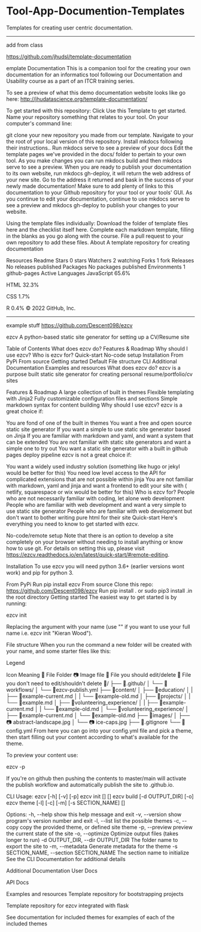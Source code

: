 # Tool-App-Documention-Templates
Templates for creating user centric documentation.




---
add from class 

https://github.com/jhudsl/template-documentation

emplate Documentation
This is a companion tool for the creating your own documentation for an informatics tool following our Documentation and Usability course as a part of an ITCR training series.

To see a preview of what this demo documentation website looks like go here: http://jhudatascience.org/template-documentation/

To get started with this repository:
Click Use this Template to get started.
Name your repository something that relates to your tool.
On your computer's command line:

git clone your new repository you made from our template.
Navigate to your the root of your local version of this repository.
Install mkdocs following their instructions..
Run mkdocs serve to see a preview of your docs
Edit the template pages we've provided in the docs/ folder to pertain to your own tool.
As you make changes you can run mkdocs build and then mkdocs serve to see a preview.
When you are ready to publish your documentation to its own website, run mkdocs gh-deploy, it will return the web address of your new site.
Go to the address it returned and bask in the success of your newly made documentation!
Make sure to add plenty of links to this documentation to your Github repository for your tool or your tools' GUI.
As you continue to edit your documentation, continue to use mkdocs serve to see a preview and mkdocs gh-deploy to publish your changes to your website.

Using the template files individually:
Download the folder of template files here and the checklist itself here.
Complete each markdown template, filling in the blanks as you go along with the course.
File a pull request to your own repository to add these files.
About
A template repository for creating documentation

Resources
 Readme
Stars
 0 stars
Watchers
 2 watching
Forks
 1 fork
Releases
No releases published
Packages
No packages published
Environments 1
 github-pages Active
Languages
JavaScript
65.6%
 
HTML
32.3%
 
CSS
1.7%
 
R
0.4%
© 2022 GitHub, Inc.


-----
example stuff
https://github.com/Descent098/ezcv

ezcv
A python-based static site generator for setting up a CV/Resume site

Table of Contents
What does ezcv do?
Features & Roadmap
Why should I use ezcv?
Who is ezcv for?
Quick-start
No-code setup
Installation
From PyPi
From source
Getting started
Default File structure
CLI
Additional Documentation
Examples and resources
What does ezcv do?
ezcv is a purpose built static site generator for creating personal resume/portfolio/cv sites

Features & Roadmap
A large collection of built in themes
Flexible templating with Jinja2
Fully customizable configuration files and sections
Simple markdown syntax for content building
Why should I use ezcv?
ezcv is a great choice if:

You are fond of one of the built in themes
You want a free and open source static site generator
If you want a simple to use static site generator based on Jinja
If you are familiar with markdown and yaml, and want a system that can be extended
You are not familiar with static site generators and want a simple one to try out
You want a static site generator with a built in github pages deploy pipeline
ezcv is not a great choice if:

You want a widely used industry solution (something like hugo or jekyl would be better for this)
You need low level access to the API for complicated extensions that are not possible within jinja
You are not familiar with markdown, yaml and jinja and want a frontend to edit your site with ( netlify, squarespace or wix would be better for this)
Who is ezcv for?
People who are not necessarily familiar with coding, let alone web development
People who are familiar with web development and want a very simple to use static site generator
People who are familiar with web development but don't want to bother writing pure html for their site
Quick-start
Here's everything you need to know to get started with ezcv.

No-code/remote setup
Note that there is an option to develop a site completely on your browser without needing to install anything or know how to use git. For details on setting this up, please visit https://ezcv.readthedocs.io/en/latest/quick-start/#remote-editing.

Installation
To use ezcv you will need python 3.6+ (earlier versions wont work) and pip for python 3.

From PyPi
Run pip install ezcv
From source
Clone this repo: https://github.com/Descent098/ezcv
Run pip install . or sudo pip3 install .in the root directory
Getting started
The easiest way to get started is by running:

ezcv init <name>

Replacing the <name> argument with your name (use "" if you want to use your full name i.e. ezcv init "Kieran Wood").

File structure
When you run the command a new folder will be created with your name, and some starter files like this:

Legend

Icon	Meaning
📁	File Folder
📷	Image file
📝	File you should edit/delete
📄	File you don't need to edit/shouldn't delete
📁<name>/
├── 📁.github/
│   └── 📁workflows/
│       └── 📄ezcv-publish.yml
├── 📁content/
│   ├── 📁education/
│   |   ├── 📝example-current.md
│   |   └── 📝example-old.md
│   ├── 📁projects/
│   |   └── 📝example.md
│   ├── 📁volunteering_experience/
│   |   ├── 📝example-current.md
│   |   └── 📝example-old.md
│   └── 📁volunteering_experience/
│       ├── 📝example-current.md
│       └── 📝example-old.md
├── 📁images/
│   ├── 📷 abstract-landscape.jpg
│   └── 📷 ice-caps.jpg
├── 📄.gitignore
└── 📝config.yml
From here you can go into your config.yml file and pick a theme, then start filling out your content according to what's available for the theme.

To preview your content use:

ezcv -p

If you're on github then pushing the contents to master/main will activate the publish workflow and automatically publish the site to <username>.github.io.

CLI
Usage:
    ezcv [-h] [-v] [-p]
    ezcv init [<name>] [<theme>]
    ezcv build [-d OUTPUT_DIR] [-o]
    ezcv theme [-l] [-c] [-m] [-s SECTION_NAME] [<theme>]


Options:
-h, --help            show this help message and exit
-v, --version         show program's version number and exit
-l, --list            list the possible themes
-c, --copy            copy the provided theme, or defined site theme
-p, --preview         preview the current state of the site
-o, --optimize        Optimize output files (takes longer to run)
-d OUTPUT_DIR, --dir OUTPUT_DIR The folder name to export the site to
-m, --metadata        Generate metadata for the theme
-s SECTION_NAME, --section SECTION_NAME The section name to initialize
See the CLI Documentation for additional details

Additional Documentation
User Docs

API Docs

Examples and resources
Template repository for bootstrapping projects

Template repository for ezcv integrated with flask

See documentation for included themes for examples of each of the included themes
